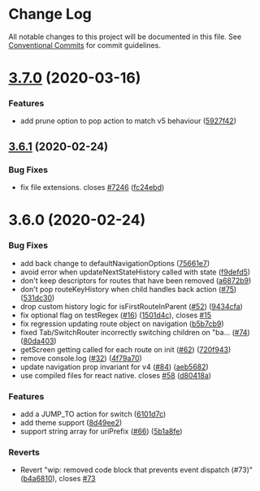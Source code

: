 # Change Log

All notable changes to this project will be documented in this file.
See [Conventional Commits](https://conventionalcommits.org) for commit guidelines.

# [3.7.0](https://github.com/react-navigation/react-navigation-core/compare/@react-navigation/core@3.6.1...@react-navigation/core@3.7.0) (2020-03-16)


### Features

* add prune option to pop action to match v5 behaviour ([5927f42](https://github.com/react-navigation/react-navigation-core/commit/5927f4287f5e1ab106537865523daa1c03b14b47))





## [3.6.1](https://github.com/react-navigation/react-navigation-core/compare/@react-navigation/core@3.6.0...@react-navigation/core@3.6.1) (2020-02-24)


### Bug Fixes

* fix file extensions. closes [#7246](https://github.com/react-navigation/react-navigation-core/issues/7246) ([fc24ebd](https://github.com/react-navigation/react-navigation-core/commit/fc24ebd16c1010be4caaf3ead705909f283532f4))





# 3.6.0 (2020-02-24)


### Bug Fixes

* add back change to defaultNavigationOptions ([75661e7](https://github.com/react-navigation/react-navigation-core/commit/75661e761595aa01c61820784bc40324c60344ed))
* avoid error when updateNextStateHistory called with state ([f9defd5](https://github.com/react-navigation/react-navigation-core/commit/f9defd5afb171870aa015fd9c40e91adfa8ffe3b))
* don't keep descriptors for routes that have been removed ([a6872b9](https://github.com/react-navigation/react-navigation-core/commit/a6872b900af3687ab7775e639cc06eb38d65ebbb))
* don't pop routeKeyHistory when child handles back action ([#75](https://github.com/react-navigation/react-navigation-core/issues/75)) ([531dc30](https://github.com/react-navigation/react-navigation-core/commit/531dc30530d133fe37086e9ef8804da8cf1db0ae))
* drop custom history logic for isFirstRouteInParent ([#52](https://github.com/react-navigation/react-navigation-core/issues/52)) ([9434cfa](https://github.com/react-navigation/react-navigation-core/commit/9434cfa41835e7f709b505e846ee46cab7330a84))
* fix optional flag on testRegex ([#16](https://github.com/react-navigation/react-navigation-core/issues/16)) ([1501d4c](https://github.com/react-navigation/react-navigation-core/commit/1501d4cd85d04ac6187a58cc39a9aee8c97ce1ab)), closes [#15](https://github.com/react-navigation/react-navigation-core/issues/15)
* fix regression updating route object on navigation ([b5b7cb9](https://github.com/react-navigation/react-navigation-core/commit/b5b7cb91b2619faa64cb4955b5785e55fcb23af0))
* fixed Tab/SwitchRouter incorrectly switching children on "ba… ([#74](https://github.com/react-navigation/react-navigation-core/issues/74)) ([80da403](https://github.com/react-navigation/react-navigation-core/commit/80da403c61ec83deb306ce8482b8e74610a8c77f))
* getScreen getting called for each route on init ([#62](https://github.com/react-navigation/react-navigation-core/issues/62)) ([720f943](https://github.com/react-navigation/react-navigation-core/commit/720f943fcf04f841897f16bea680ec9f427a35e1))
* remove console.log ([#32](https://github.com/react-navigation/react-navigation-core/issues/32)) ([4f79a70](https://github.com/react-navigation/react-navigation-core/commit/4f79a705e585c15eec4fa39dc664e6333bb2ca19))
* update navigation prop invariant for v4 ([#84](https://github.com/react-navigation/react-navigation-core/issues/84)) ([aeb5682](https://github.com/react-navigation/react-navigation-core/commit/aeb5682693798d1eeee12e372e4a33177099c06e))
* use compiled files for react native. closes [#58](https://github.com/react-navigation/react-navigation-core/issues/58) ([d80418a](https://github.com/react-navigation/react-navigation-core/commit/d80418a2ec7532b4d3f000c3e67a96f7d8c27282))


### Features

* add a JUMP_TO action for switch ([6101d7c](https://github.com/react-navigation/react-navigation-core/commit/6101d7c1810366555a077a59f8bd375ff7dd7134))
* add theme support ([8d49ee2](https://github.com/react-navigation/react-navigation-core/commit/8d49ee27717ad8c7fb56c14fa0acbad2ae16e981))
* support string array for uriPrefix ([#66](https://github.com/react-navigation/react-navigation-core/issues/66)) ([5b1a8fe](https://github.com/react-navigation/react-navigation-core/commit/5b1a8fed6056a2487311820b325af5f0c9bdadb1))


### Reverts

* Revert "wip: removed code block that prevents event dispatch (#73)" ([b4a6810](https://github.com/react-navigation/react-navigation-core/commit/b4a6810235e302bcf05b62a0f01c30b29d06d96e)), closes [#73](https://github.com/react-navigation/react-navigation-core/issues/73)
